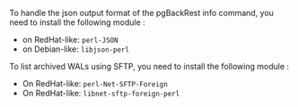 To handle the json output format of the pgBackRest info command, you need to
install the following module :

- on RedHat-like: `perl-JSON`
- on Debian-like: `libjson-perl` 


To list archived WALs using SFTP, you need to install the following module :

- On RedHat-like: `perl-Net-SFTP-Foreign`
- On RedHat-like: `libnet-sftp-foreign-perl`
